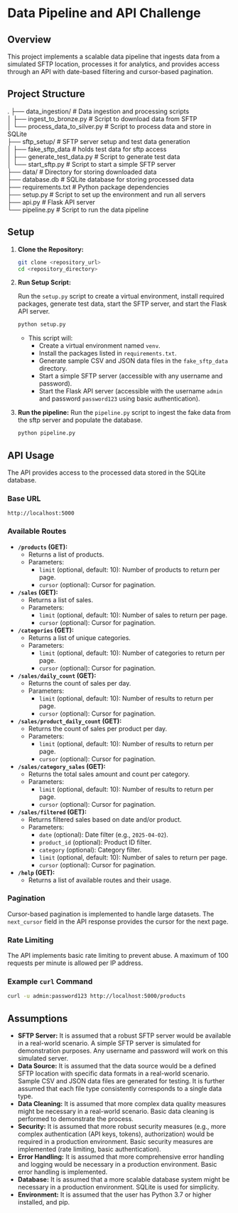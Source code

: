 # Data Pipeline and API Challenge

## Overview

This project implements a scalable data pipeline that ingests data from a simulated SFTP location, processes it for analytics, and provides access through an API with date-based filtering and cursor-based pagination.

## Project Structure

.
├── data_ingestion/                  # Data ingestion and processing scripts  
│   ├── ingest_to_bronze.py          # Script to download data from SFTP  
│   └── process_data_to_silver.py    # Script to process data and store in SQLite  
├── sftp_setup/                      # SFTP server setup and test data generation  
│   ├── fake_sftp_data               # holds test data for sftp access  
│   ├── generate_test_data.py        # Script to generate test data  
│   └── start_sftp.py                # Script to start a simple SFTP server  
├── data/                            # Directory for storing downloaded data               
├── database.db                      # SQLite database for storing processed data  
├── requirements.txt                 # Python package dependencies  
├── setup.py                         # Script to set up the environment and run all servers  
├── api.py                           # Flask API server  
└── pipeline.py                      # Script to run the data pipeline  


## Setup

1.  **Clone the Repository:**

    ```bash
    git clone <repository_url>
    cd <repository_directory>
    ```

2.  **Run Setup Script:**

    Run the `setup.py` script to create a virtual environment, install required packages, generate test data, start the SFTP server, and start the Flask API server.

    ```bash
    python setup.py
    ```

    * This script will:
        * Create a virtual environment named `venv`.
        * Install the packages listed in `requirements.txt`.
        * Generate sample CSV and JSON data files in the `fake_sftp_data` directory.
        * Start a simple SFTP server (accessible with any username and password).
        * Start the Flask API server (accessible with the username `admin` and password `password123` using basic authentication).

3.  **Run the pipeline:**
    Run the `pipeline.py` script to ingest the fake data from the sftp server and populate the database.

    ```bash
    python pipeline.py
    ```

## API Usage

The API provides access to the processed data stored in the SQLite database.

### Base URL

`http://localhost:5000`

### Available Routes

* **`/products` (GET):**
    * Returns a list of products.
    * Parameters:
        * `limit` (optional, default: 10): Number of products to return per page.
        * `cursor` (optional): Cursor for pagination.
* **`/sales` (GET):**
    * Returns a list of sales.
    * Parameters:
        * `limit` (optional, default: 10): Number of sales to return per page.
        * `cursor` (optional): Cursor for pagination.
* **`/categories` (GET):**
    * Returns a list of unique categories.
    * Parameters:
        * `limit` (optional, default: 10): Number of categories to return per page.
        * `cursor` (optional): Cursor for pagination.
* **`/sales/daily_count` (GET):**
    * Returns the count of sales per day.
    * Parameters:
        * `limit` (optional, default: 10): Number of results to return per page.
        * `cursor` (optional): Cursor for pagination.
* **`/sales/product_daily_count` (GET):**
    * Returns the count of sales per product per day.
    * Parameters:
        * `limit` (optional, default: 10): Number of results to return per page.
        * `cursor` (optional): Cursor for pagination.
* **`/sales/category_sales` (GET):**
    * Returns the total sales amount and count per category.
    * Parameters:
        * `limit` (optional, default: 10): Number of results to return per page.
        * `cursor` (optional): Cursor for pagination.
* **`/sales/filtered` (GET):**
    * Returns filtered sales based on date and/or product.
    * Parameters:
        * `date` (optional): Date filter (e.g., `2025-04-02`).
        * `product_id` (optional): Product ID filter.
        * `category` (optional): Category filter.
        * `limit` (optional, default: 10): Number of sales to return per page.
        * `cursor` (optional): Cursor for pagination.
* **`/help` (GET):**
    * Returns a list of available routes and their usage.

### Pagination

Cursor-based pagination is implemented to handle large datasets. The `next_cursor` field in the API response provides the cursor for the next page.

### Rate Limiting

The API implements basic rate limiting to prevent abuse. A maximum of 100 requests per minute is allowed per IP address.

### Example `curl` Command

```bash
curl -u admin:password123 http://localhost:5000/products
```
## Assumptions

* **SFTP Server:** It is assumed that a robust SFTP server would be available in a real-world scenario. A simple SFTP server is simulated for demonstration purposes. Any username and password will work on this simulated server.
* **Data Source:** It is assumed that the data source would be a defined SFTP location with specific data formats in a real-world scenario. Sample CSV and JSON data files are generated for testing. It is further assumed that each file type consistently corresponds to a single data type.
* **Data Cleaning:** It is assumed that more complex data quality measures might be necessary in a real-world scenario. Basic data cleaning is performed to demonstrate the process.
* **Security:** It is assumed that more robust security measures (e.g., more complex authentication (API keys, tokens), authorization) would be required in a production environment. Basic security measures are implemented (rate limiting, basic authentication).
* **Error Handling:** It is assumed that more comprehensive error handling and logging would be necessary in a production environment. Basic error handling is implemented.
* **Database:** It is assumed that a more scalable database system might be necessary in a production environment. SQLite is used for simplicity.
* **Environment:** It is assumed that the user has Python 3.7 or higher installed, and pip.
